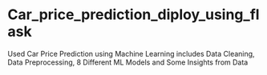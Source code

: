 # Car_price_prediction_diploy_using_flask
Used Car Price Prediction using Machine Learning includes Data Cleaning, Data Preprocessing, 8 Different ML Models and Some Insights from Data
